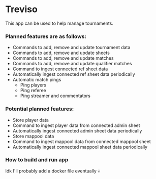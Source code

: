 # Treviso
This app can be used to help manage tournaments.

### Planned features are as follows:
* Commands to add, remove and update tournament data
* Commands to add, remove and update sheets
* Commands to add, remove and update matches
* Commands to add, remove and update qualifier matches
* Command to ingest connected ref sheet data
* Automatically ingest connected ref sheet data periodically
* Automatic match pings
  * Ping players
  * Ping referee
  * Ping streamer and commentators

### Potential planned features:
* Store player data
* Command to ingest player data from connected admin sheet
* Automatically ingest connected admin sheet data periodically
* Store mappool data
* Command to ingest mappool data from connected mappool sheet
* Automatically ingest connected mappool sheet data periodically

### How to build and run app

Idk I'll probably add a docker file eventually :skull: